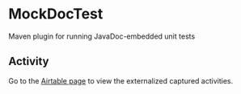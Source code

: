 # MockDocTest
Maven plugin for running JavaDoc-embedded unit tests

## Activity

Go to the [Airtable page](https://airtable.com/shra6TILL6smEJsZq) to view the externalized captured activities.
